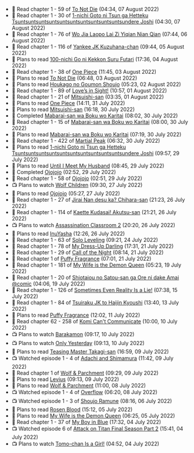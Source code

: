 <!-- ANILIST_ACTIVITY:start -->

-   📖 Read chapter 1 - 59 of [To Not Die](https://anilist.co/manga/136099) (04:34, 07 August 2022)
-   📖 Read chapter 1 - 30 of [1-nichi Goto ni Tsun ga Hetteku Tsuntsuntsuntsuntsuntsuntsuntsuntsuntsuntsundere Joshi](https://anilist.co/manga/152855) (04:30, 07 August 2022)
-   📖 Read chapter 1 - 76 of [Wo Jia Laopo Lai Zi Yiqian Nian Qian](https://anilist.co/manga/146267) (07:44, 06 August 2022)
-   📖 Read chapter 1 - 116 of [Yankee JK Kuzuhana-chan](https://anilist.co/manga/116822) (09:44, 05 August 2022)
-   📖 Plans to read [100-nichi Go ni Kekkon Suru Futari](https://anilist.co/manga/117769) (17:36, 04 August 2022)
-   📖 Read chapter 1 - 38 of [One Piece](https://anilist.co/manga/30013) (11:45, 03 August 2022)
-   📖 Plans to read [To Not Die](https://anilist.co/manga/136099) (06:48, 03 August 2022)
-   📖 Plans to read [Houkago no Goumon Shoujo](https://anilist.co/manga/104263) (05:23, 02 August 2022)
-   📖 Read chapter 1 - 89 of [Love’s in Sight!](https://anilist.co/manga/107445) (10:57, 01 August 2022)
-   📖 Read chapter 1 - 21 of [Mitsuishi-san](https://anilist.co/manga/126488) (03:35, 01 August 2022)
-   📖 Plans to read [One Piece](https://anilist.co/manga/30013) (14:11, 31 July 2022)
-   📖 Plans to read [Mitsuishi-san](https://anilist.co/manga/126488) (16:18, 30 July 2022)
-   📖 Completed [Mabarai-san wa Boku wo Karitai](https://anilist.co/manga/137023) (08:02, 30 July 2022)
-   📖 Read chapter 1 - 15 of [Mabarai-san wa Boku wo Karitai](https://anilist.co/manga/137023) (08:00, 30 July 2022)
-   📖 Plans to read [Mabarai-san wa Boku wo Karitai](https://anilist.co/manga/137023) (07:19, 30 July 2022)
-   📖 Read chapter 1 - 422 of [Martial Peak](https://anilist.co/manga/104494) (06:32, 30 July 2022)
-   📖 Plans to read [1-nichi Goto ni Tsun ga Hetteku Tsuntsuntsuntsuntsuntsuntsuntsuntsuntsuntsundere Joshi](https://anilist.co/manga/152855) (09:57, 29 July 2022)
-   📖 Plans to read [Until I Meet My Husband](https://anilist.co/manga/120535) (08:45, 29 July 2022)
-   📖 Completed [Ojojojo](https://anilist.co/manga/85419) (02:52, 29 July 2022)
-   📖 Read chapter 1 - 58 of [Ojojojo](https://anilist.co/manga/85419) (02:51, 29 July 2022)
-   📺 Plans to watch [Wolf Children](https://anilist.co/anime/12355) (09:30, 27 July 2022)
-   📖 Plans to read [Ojojojo](https://anilist.co/manga/85419) (05:27, 27 July 2022)
-   📖 Read chapter 1 - 27 of [Jirai Nan desu ka? Chihara-san](https://anilist.co/manga/137714) (21:23, 26 July 2022)
-   📖 Read chapter 1 - 114 of [Kaette Kudasai! Akutsu-san](https://anilist.co/manga/113501) (21:21, 26 July 2022)
-   📺 Plans to watch [Assassination Classroom 2](https://anilist.co/anime/21170) (20:20, 26 July 2022)
-   📖 Plans to read [InuYasha](https://anilist.co/manga/30676) (12:26, 26 July 2022)
-   📖 Read chapter 1 - 63 of [Solo Leveling](https://anilist.co/manga/105398) (09:21, 24 July 2022)
-   📖 Read chapter 1 - 78 of [My Dress-Up Darling](https://anilist.co/manga/101583) (17:31, 21 July 2022)
-   📖 Read chapter 1 - 29 of [Call of the Night](https://anilist.co/manga/111233) (08:14, 21 July 2022)
-   📖 Read chapter 1 of [Puffy Fragrance](https://anilist.co/manga/131288) (07:01, 21 July 2022)
-   📖 Read chapter 1 - 181 of [My Wife is the Demon Queen](https://anilist.co/manga/107966) (05:23, 19 July 2022)
-   📖 Read chapter 1 - 20 of [Shiotaiou no Satou-san ga Ore ni dake Amai @comic](https://anilist.co/manga/123130) (04:06, 19 July 2022)
-   📖 Read chapter 1 - 126 of [Sometimes Even Reality Is a Lie!](https://anilist.co/manga/113076) (07:38, 15 July 2022)
-   📖 Read chapter 1 - 84 of [Tsuiraku JK to Haijin Kyoushi](https://anilist.co/manga/99737) (13:40, 13 July 2022)
-   📖 Plans to read [Puffy Fragrance](https://anilist.co/manga/131288) (12:02, 11 July 2022)
-   📖 Read chapter 62 - 258 of [Komi Can't Communicate](https://anilist.co/manga/97852) (10:00, 10 July 2022)
-   📺 Plans to watch [Barakamon](https://anilist.co/anime/20722) (09:17, 10 July 2022)
-   📺 Plans to watch [Only Yesterday](https://anilist.co/anime/1029) (09:13, 10 July 2022)
-   📖 Plans to read [Teasing Master Takagi-san](https://anilist.co/manga/85533) (16:59, 09 July 2022)
-   📺 Watched episode 1 - 4 of [Adachi and Shimamura](https://anilist.co/anime/109287) (11:42, 09 July 2022)
-   📖 Read chapter 1 of [Wolf & Parchment](https://anilist.co/manga/115750) (09:29, 09 July 2022)
-   📖 Plans to read [Levius](https://anilist.co/manga/86761) (09:13, 09 July 2022)
-   📖 Plans to read [Wolf & Parchment](https://anilist.co/manga/115750) (11:00, 08 July 2022)
-   📺 Watched episode 1 - 4 of [Overflow](https://anilist.co/anime/113417) (06:20, 08 July 2022)
-   📺 Watched episode 1 - 3 of [Shoujo Ramune](https://anilist.co/anime/21828) (08:16, 06 July 2022)
-   📖 Plans to read [Rosen Blood](https://anilist.co/manga/103030) (15:12, 05 July 2022)
-   📖 Plans to read [My Wife is the Demon Queen](https://anilist.co/manga/107966) (06:25, 05 July 2022)
-   📖 Read chapter 1 - 37 of [My Boy in Blue](https://anilist.co/manga/85451) (17:32, 04 July 2022)
-   📺 Watched episode 6 of [Attack on Titan Final Season Part 2](https://anilist.co/anime/131681) (15:41, 04 July 2022)
-   📺 Plans to watch [Tomo-chan Is a Girl!](https://anilist.co/anime/151806) (04:52, 04 July 2022)

<!-- ANILIST_ACTIVITY:end -->
